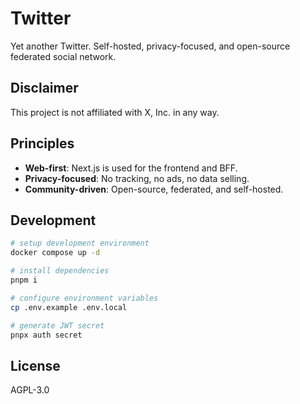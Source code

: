 # Twitter

Yet another Twitter. Self-hosted, privacy-focused, and open-source federated social network.

## Disclaimer

This project is not affiliated with X, Inc. in any way.

## Principles

- **Web-first**: Next.js is used for the frontend and BFF.
- **Privacy-focused**: No tracking, no ads, no data selling.
- **Community-driven**: Open-source, federated, and self-hosted.

## Development

```bash
# setup development environment
docker compose up -d

# install dependencies
pnpm i

# configure environment variables
cp .env.example .env.local

# generate JWT secret
pnpx auth secret
```

## License

AGPL-3.0
